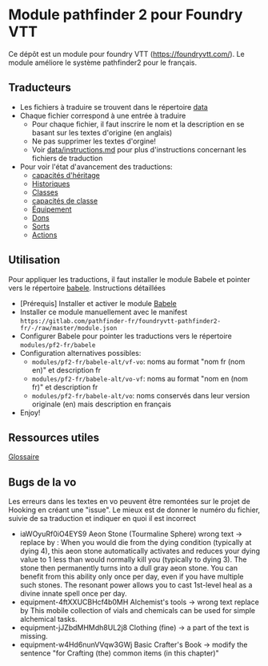 # Module pathfinder 2 pour Foundry VTT

Ce dépôt est un module pour foundry VTT (https://foundryvtt.com/).
Le module améliore le système pathfinder2 pour le français.

## Traducteurs

* Les fichiers à traduire se trouvent dans le répertoire [data](data/)
* Chaque fichier correspond à une entrée à traduire
  * Pour chaque fichier, il faut inscrire le nom et la description en se basant sur les textes d'origine (en anglais)
  * Ne pas supprimer les textes d'orgine!
  * Voir [data/instructions.md](data/instructions.md) pour plus d'instructions concernant les fichiers de traduction
* Pour voir l'état d'avancement des traductions:
  * [capacités d'héritage](data/status-ancestryfeatures.md)
  * [Historiques](data/status-backgrounds.md)
  * [Classes](data/status-classes.md)
  * [capacités de classe](data/status-classfeatures.md)
  * [Équipement](data/status-equipment.md)
  * [Dons](data/status-feats.md)
  * [Sorts](data/status-spells.md)
  * [Actions](data/status-actions.md)

## Utilisation

Pour appliquer les traductions, il faut installer le module Babele et pointer vers le répertoire [babele](babele/). Instructions détaillées
* [Prérequis] Installer et activer le module [Babele](https://gitlab.com/riccisi/foundryvtt-babele)
* Installer ce module manuellement avec le manifest `https://gitlab.com/pathfinder-fr/foundryvtt-pathfinder2-fr/-/raw/master/module.json`
* Configurer Babele pour pointer les traductions vers le répertoire `modules/pf2-fr/babele`
* Configuration alternatives possibles:
  * `modules/pf2-fr/babele-alt/vf-vo`: noms au format "nom fr (nom en)" et description fr
  * `modules/pf2-fr/babele-alt/vo-vf`: noms au format "nom en (nom fr)" et description fr
  * `modules/pf2-fr/babele-alt/vo`: noms conservés dans leur version originale (en) mais description en français
* Enjoy!

## Ressources utiles
[Glossaire](https://docs.google.com/spreadsheets/d/1MmY9rB7EU1yjpPmmoDdqgawiA46fetS_NBCC0Ay7zsw/edit#gid=508492121)

## Bugs de la vo
Les erreurs dans les textes en vo peuvent être remontées sur le projet de Hooking en créant une "issue". Le mieux est de donner le numéro du fichier, suivie de sa traduction et indiquer en quoi il est incorrect

* iaWOyuRf0iO4EYS9 Aeon Stone (Tourmaline Sphere) wrong text -> replace by : When you would die from the dying condition (typically at dying 4), this aeon stone automatically activates and reduces your dying value to 1 less than would normally kill you (typically to dying 3). The stone then permanently turns into a dull gray aeon stone. You can benefit from this ability only once per day, even if you have multiple such stones. The resonant power allows you to cast 1st-level heal as a divine innate spell once per day.
* equipment-4ftXXUCBHcf4b0MH Alchemist's tools -> wrong text replace by This mobile collection of vials and chemicals can be used for simple alchemical tasks.
*  equipment-jJZbdMHMdh8UL2j8 Clothing (fine) -> a part of the text is missing.
*  equipment-w4Hd6nunVVqw3GWj Basic Crafter's Book -> modify the sentence "for Crafting (the) common items (in this chapter)"